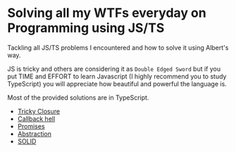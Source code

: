 # Solving all my WTFs everyday on Programming using JS/TS

Tackling all JS/TS problems I encountered and how to solve it using Albert's way.  

JS is tricky and others are considering it as `Double Edged Sword` but if you put TIME and EFFORT to learn Javascript (I highly recommend you to study TypeScript) you will appreciate how beautiful and powerful the language is.

Most of the provided solutions are in TypeScript.

* [Tricky Closure](src/closure)
* [Callback hell](src/callback-hell)
* [Promises](src/promises)
* [Abstraction](src/abstraction)
* [SOLID](src/solid)
